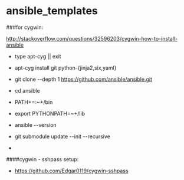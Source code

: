 # ansible_templates

>
>
>
>
>
>
>
>

###for cygwin: 

http://stackoverflow.com/questions/32596203/cygwin-how-to-install-ansible

+ type apt-cyg || exit
+ apt-cyg install git python-{jinja2,six,yaml}
+ git clone --depth 1 https://github.com/ansible/ansible.git
+ cd ansible
+ PATH+=:~+/bin
+ export PYTHONPATH=~+/lib
+ ansible --version

+ git submodule update --init --recursive
+ 

####cygwin - sshpass setup:
+ https://github.com/Edgar0119/cygwin-sshpass 

